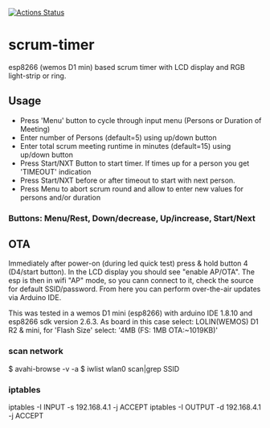 [![Actions Status](https://github.com/lefty01/scrum-timer/workflows/test/badge.svg)](https://github.com/lefty01/scrum-timer/actions)

# scrum-timer
esp8266 (wemos D1 min) based scrum timer with LCD display and RGB light-strip or ring.

## Usage
* Press 'Menu' button to cycle through input menu (Persons or Duration of Meeting)
* Enter number of Persons (default=5) using up/down button
* Enter total scrum meeting runtime in minutes (default=15) using up/down button
* Press Start/NXT Button to start timer. If times up for a person you get 'TIMEOUT' indication
* Press Start/NXT before or after timeout to start with next person.
* Press Menu to abort scrum round and allow to enter new values for persons and/or duration


### Buttons: Menu/Rest, Down/decrease, Up/increase, Start/Next

## OTA
Immediately after power-on (during led quick test) press & hold button 4 (D4/start button).
In the LCD display you should see "enable AP/OTA".
The esp is then in wifi "AP" mode, so you cann connect to it, check the source for default SSID/password.
From here you can perform over-the-air updates via Arduino IDE.

This was tested in a wemos D1 mini (esp8266) with arduino IDE 1.8.10 and esp8266 sdk version 2.6.3.
As board in this case select: LOLIN(WEMOS) D1 R2 & mini, for 'Flash Size' select: '4MB (FS: 1MB OTA:~1019KB)'

### scan network
$ avahi-browse -v -a
$ iwlist wlan0 scan|grep SSID

### iptables
iptables -I INPUT  -s 192.168.4.1 -j ACCEPT
iptables -I OUTPUT -d 192.168.4.1 -j ACCEPT
